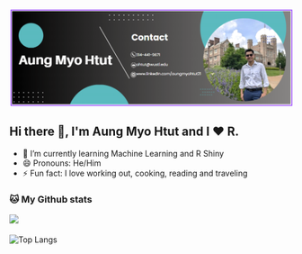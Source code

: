 ![Statistics and R Programming](https://github.com/aungmyohtut21/aungmyohtut21/blob/main/Banner.png)

## Hi there 👋, I'm Aung Myo Htut and I ❤️ R.

- 🌱 I’m currently learning Machine Learning and R Shiny
- 😄 Pronouns: He/Him 
- ⚡ Fun fact: I love working out, cooking, reading and traveling 


### 🐱 My Github stats

<div align="left">
      <img src="https://github-readme-stats.vercel.app/api?username=aungmyohtut21&theme=holi&show_icons=truealt="github stats" width="350" />
      <br><br>
      <img src="https://github-readme-stats.vercel.app/api/top-langs/?username=aungmyohtut21&show_icons=true&theme=holi&layout=compact&hide_progress=true" alt="Top Langs" width="250" />
</div>
